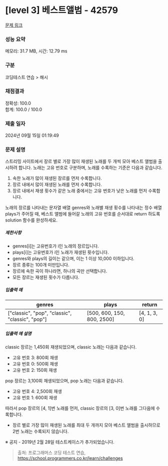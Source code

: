 # [level 3] 베스트앨범 - 42579 

[문제 링크](https://school.programmers.co.kr/learn/courses/30/lessons/42579) 

### 성능 요약

메모리: 31.7 MB, 시간: 12.79 ms

### 구분

코딩테스트 연습 > 해시

### 채점결과

정확성: 100.0<br/>합계: 100.0 / 100.0

### 제출 일자

2024년 09월 15일 01:19:49

### 문제 설명

<p>스트리밍 사이트에서 장르 별로 가장 많이 재생된 노래를 두 개씩 모아 베스트 앨범을 출시하려 합니다. 노래는 고유 번호로 구분하며, 노래를 수록하는 기준은 다음과 같습니다.</p>

<ol>
<li>속한 노래가 많이 재생된 장르를 먼저 수록합니다.</li>
<li>장르 내에서 많이 재생된 노래를 먼저 수록합니다.</li>
<li>장르 내에서 재생 횟수가 같은 노래 중에서는 고유 번호가 낮은 노래를 먼저 수록합니다.</li>
</ol>

<p>노래의 장르를 나타내는 문자열 배열 genres와 노래별 재생 횟수를 나타내는 정수 배열 plays가 주어질 때, 베스트 앨범에 들어갈 노래의 고유 번호를 순서대로 return 하도록 solution 함수를 완성하세요.</p>

<h5>제한사항</h5>

<ul>
<li>genres[i]는 고유번호가 i인 노래의 장르입니다.</li>
<li>plays[i]는 고유번호가 i인 노래가 재생된 횟수입니다.</li>
<li>genres와 plays의 길이는 같으며, 이는 1 이상 10,000 이하입니다.</li>
<li>장르 종류는 100개 미만입니다.</li>
<li>장르에 속한 곡이 하나라면, 하나의 곡만 선택합니다.</li>
<li>모든 장르는 재생된 횟수가 다릅니다.</li>
</ul>

<h5>입출력 예</h5>
<table class="table">
        <thead><tr>
<th>genres</th>
<th>plays</th>
<th>return</th>
</tr>
</thead>
        <tbody><tr>
<td>["classic", "pop", "classic", "classic", "pop"]</td>
<td>[500, 600, 150, 800, 2500]</td>
<td>[4, 1, 3, 0]</td>
</tr>
</tbody>
      </table>
<h5>입출력 예 설명</h5>

<p>classic 장르는 1,450회 재생되었으며, classic 노래는 다음과 같습니다.</p>

<ul>
<li>고유 번호 3: 800회 재생</li>
<li>고유 번호 0: 500회 재생</li>
<li>고유 번호 2: 150회 재생</li>
</ul>

<p>pop 장르는 3,100회 재생되었으며, pop 노래는 다음과 같습니다.</p>

<ul>
<li>고유 번호 4: 2,500회 재생</li>
<li>고유 번호 1: 600회 재생</li>
</ul>

<p>따라서 pop 장르의 [4, 1]번 노래를 먼저, classic 장르의 [3, 0]번 노래를 그다음에 수록합니다.</p>

<ul>
<li>장르 별로 가장 많이 재생된 노래를 최대 두 개까지 모아 베스트 앨범을 출시하므로 2번 노래는 수록되지 않습니다.</li>
</ul>

<p>※ 공지 - 2019년 2월 28일 테스트케이스가 추가되었습니다.</p>


> 출처: 프로그래머스 코딩 테스트 연습, https://school.programmers.co.kr/learn/challenges